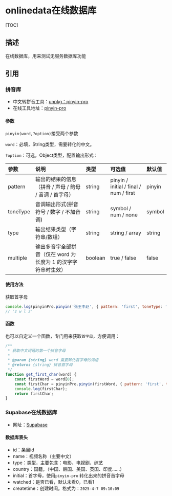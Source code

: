 # onlinedata在线数据库

[TOC]



## 描述

在线数据库，用来测试无服务数据库功能



## 引用

### 拼音库

- 中文转拼音工具：[unpkg：pinyin-pro](https://unpkg.com/pinyin-pro@3)
- 在线工具地址：[pinyin-pro](https://pinyin-pro.cn/)

#### 参数

`pinyin(word,?option)`接受两个参数

`word`：必填，String类型，需要转化的中文。

`?option`：可选，Object类型，配置输出形式：

| 参数     | 说明                                                         | 类型    | 可选值                                 | 默认值 |
| :------- | :----------------------------------------------------------- | :------ | :------------------------------------- | :----- |
| pattern  | 输出的结果的信息（拼音 / 声母 / 韵母 / 音调 / 首字母）       | string  | pinyin / initial / final / num / first | pinyin |
| toneType | 音调输出形式(拼音符号 / 数字 / 不加音调)                     | string  | symbol / num / none                    | symbol |
| type     | 输出结果类型（字符串/数组）                                  | string  | string / array                         | string |
| multiple | 输出多音字全部拼音（仅在 word 为长度为 1 的汉字字符串时生效） | boolean | true / false                           | false  |

#### 使用方法

获取首字母

```js
console.log(pinyinPro.pinyin('张王李赵', { pattern: 'first', toneType: 'none', type: 'string' }));
// 'z w l z'
```

#### 函数

也可以自定义一个函数，专门用来获取`首字母`，方便调用：

```js
/**
 * 获取中文词语的第一个拼音字母
 *
 * @param {string} word 需要转化首字母的词语
 * @returns {string} 拼音首字母
 */
function get_first_char(word) {
    const firstWord = word[0];
    const firstChar = pinyinPro.pinyin(firstWord, { pattern: 'first', toneType: 'none', type: 'string' });
    console.log(firstChar);
    return firstChar;
}
```





### Supabase在线数据库

- 网址：[Supabase](https://supabase.com/)

#### 数据库表头

- id：条目id
- name：视频名称（主要中文）
- type：类型，主要包含：电影、电视剧、综艺
- country：国籍，（中国、韩国、美国、英国、印度……）
- initial：首字母，使用`pinyin-pro` 转化出来的拼音首字母
- watched：是否已看，默认未看0，已看1
- createtime：创建时间，格式为：`2025-4-7 09:10:09`


